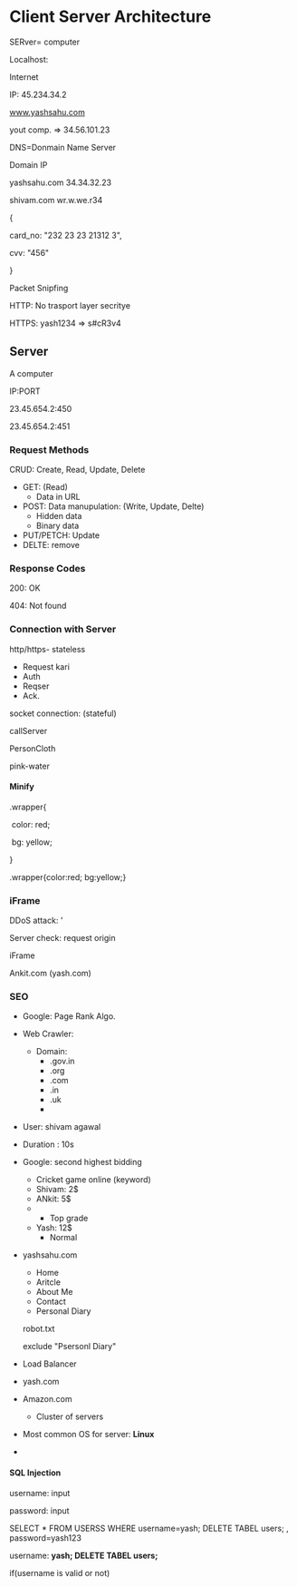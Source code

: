 # Client Server Architecture

SERver= computer

Localhost: 

Internet

IP: 45.234.34.2

www.yashsahu.com

yout comp. => 34.56.101.23

DNS=Donmain Name Server

Domain        IP

yashsahu.com   34.34.32.23

shivam.com      wr.w.we.r34

{

card_no: "232 23 23 21312 3",

cvv: "456"

}

Packet Snipfing

HTTP: No trasport layer secritye

HTTPS: yash1234 => s#cR3v4



## Server

A computer

IP:PORT 

23.45.654.2:450

23.45.654.2:451



### Request Methods

CRUD: Create, Read, Update, Delete

* GET:  (Read)
  * Data in URL
* POST:  Data manupulation: (Write, Update, Delte) 
  * Hidden data
  * Binary data
* PUT/PETCH: Update
* DELTE: remove



### Response Codes

200: OK

404: Not found



### Connection with Server

http/https- stateless

* Request kari
* Auth
* Reqser
* Ack.

socket connection: (stateful)





callServer

PersonCloth

pink-water



#### Minify

.wrapper{

​    color: red;

​    bg: yellow;

}



.wrapper{color:red; bg:yellow;}



### iFrame

DDoS attack: '

Server check: request origin

iFrame

Ankit.com (yash.com)

### SEO

* Google: Page Rank Algo.
* Web Crawler: 
  * Domain:
    * .gov.in
    * .org
    * .com
    * .in
    * .uk
    * 

* User: shivam agawal
* Duration : 10s
* Google: second highest bidding
  * Cricket game online (keyword)
  * Shivam: 2$
  * ANkit:    5$
  * * Top grade
  * Yash:     12$
    * Normal



* yashsahu.com

  * Home
  * Aritcle
  * About Me
  * Contact
  * Personal Diary

  robot.txt

  exclude "Psersonl Diary"





* Load Balancer
* yash.com
* Amazon.com
  * Cluster of servers





* Most common OS for server: **Linux**

* 

#### SQL Injection

username: input

password: input

SELECT * FROM USERSS WHERE username=yash; DELETE TABEL users; , password=yash123

username: **yash; DELETE TABEL users;**

if(username is valid or not)